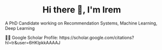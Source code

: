 <h1 align="center">Hi there 👋, I'm Irem</h1>
<p align="left">A PhD Candidate working on Recommendation Systems, Machine Learning, Deep Learning</p>
<p align="left">👩‍💻 Google Scholar Profile: https://scholar.google.com/citations?hl=tr&user=6HKIpkkAAAAJ</p>
<p align="left">
</p>

<!--
**iremislek/iremislek** is a ✨ _special_ ✨ repository because its `README.md` (this file) appears on your GitHub profile.

Here are some ideas to get you started:

- 🔭 I’m currently working on ...
- 🌱 I’m currently learning ...
- 👯 I’m looking to collaborate on ...
- 💬 Ask me about ...
- 📫 How to reach me: ...
- 😄 Pronouns: ...
- ⚡ Fun fact: ...
-->
